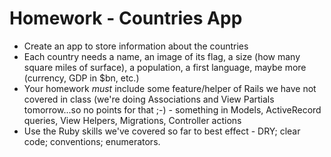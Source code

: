 # Homework - Countries App 

- Create an app to store information about the countries 
- Each country needs a name, an image of its flag, a size (how many square miles of surface), a population, a first language, maybe more (currency, GDP in $bn, etc.)
- Your homework *must* include some feature/helper of Rails we have not covered in class (we're doing Associations and View Partials tomorrow...so no points for that ;-) - something in Models, ActiveRecord queries, View Helpers, Migrations, Controller actions
- Use the Ruby skills we've covered so far to best effect - DRY; clear code; conventions; enumerators.


